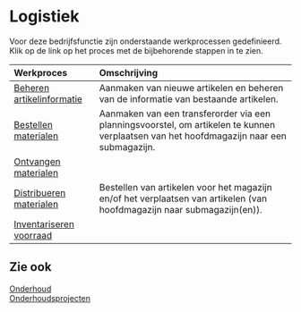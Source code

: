 # Logistiek

Voor deze bedrijfsfunctie zijn onderstaande werkprocessen gedefinieerd. Klik op de link op het proces met de bijbehorende stappen in te zien.

Werkproces | Omschrijving
:--- | :---
[Beheren artikelinformatie](beheren-artikelinformatie/) | Aanmaken van nieuwe artikelen en beheren van de informatie van bestaande artikelen.
[Bestellen materialen](bestellen-materialen/) | Aanmaken van een transferorder via een planningsvoorstel, om artikelen te kunnen verplaatsen van het hoofdmagazijn naar een submagazijn.
[Ontvangen materialen](ontvangen-materialen/) | 
[Distribueren materialen](distribueren-materialen/) | Bestellen van artikelen voor het magazijn en/of het verplaatsen van artikelen (van hoofdmagazijn naar submagazijn(en)).
[Inventariseren voorraad](inventariseren-voorraad/) | 

## Zie ook

[Onderhoud](../onderhoud/)  
[Onderhoudsprojecten](../onderhoudsprojecten/)  
